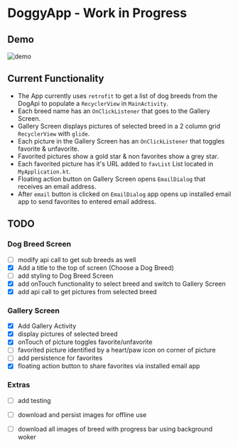 # DoggyApp - Work in Progress
## Demo
![demo](https://user-images.githubusercontent.com/10107412/147437756-a51e6236-3ed4-4815-9cc2-efe37c3432ac.gif)
## Current Functionality
- The App currently uses `retrofit` to get a list of dog breeds from the DogApi to populate a `RecyclerView` in `MainActivity`.
- Each breed name has an `OnClickListener` that goes to the Gallery Screen.
- Gallery Screen displays pictures of selected breed in a 2 column grid `RecyclerView` with `glide`.
- Each picture in the Gallery Screen has an `OnClickListener` that toggles favorite & unfavorite.
- Favorited pictures show a gold star & non favorites show a grey star.
- Each favorited picture has it's URL added to `favList` List located in `MyApplication.kt`.
- Floating action button on Gallery Screen opens `EmailDialog` that receives an email address.
- After `email` button is clicked on `EmailDialog` app opens up installed email app to send favorites to entered email address.
## TODO
### Dog Breed Screen
- [ ] modify api call to get sub breeds as well
- [x] Add a title to the top of screen (Choose a Dog Breed)
- [ ] add styling to Dog Breed Screen
- [x] add onTouch functionality to select breed and switch to Gallery Screen
- [x] add api call to get pictures from selected breed
### Gallery Screen
- [x] Add Gallery Activity
- [x] display pictures of selected breed
- [x] onTouch of picture toggles favorite/unfavorite
- [ ] favorited picture identified by a heart/paw icon on corner of picture
- [ ] add persistence for favorites
- [x] floating action button to share favorites via installed email app
### Extras
- [ ] add testing
- [ ] download and persist images for offline use
- [ ] download all images of breed with progress bar using background woker

